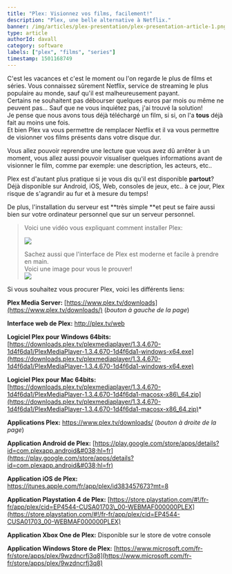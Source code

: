 ```yaml
---
title: "Plex: Visionnez vos films, facilement!"
description: "Plex, une belle alternative à Netflix."
banner: /img/articles/plex-presentation/plex-presentation-article-1.png
type: article
authorId: davall
category: software
labels: ["plex", "films", "series"]
timestamp: 1501168749
---
```


C'est les vacances et c'est le moment ou l'on regarde le plus de films et séries. Vous connaissez sûrement Netflix, service de streaming le plus populaire au monde, sauf qu'il est malheureusement payant.  
 Certains ne souhaitent pas débourser quelques euros par mois ou même ne peuvent pas... Sauf que ne vous inquiétez pas, j'ai trouvé la solution!  
 Je pense que nous avons tous déjà téléchargé un film, si si, on l'a **tous** déjà fait au moins une fois.  
 Et bien Plex va vous permettre de remplacer Netflix et il va vous permettre de visionner vos films présents dans votre disque dur.

 Vous allez pouvoir reprendre une lecture que vous avez dû arrêter à un moment, vous allez aussi pouvoir visualiser quelques informations avant de visionner le film, comme par exemple: une description, les acteurs, etc..

 Plex est d'autant plus pratique si je vous dis qu'il est disponible **partout**?  
 Déjà disponible sur Android, iOS, Web, consoles de jeux, etc.. à ce jour, Plex risque de s'agrandir au fur et à mesure du temps!

 De plus, l'installation du serveur est **très simple **et peut se faire aussi bien sur votre ordinateur personnel que sur un serveur personnel.

 
>  Voici une vidéo vous expliquant comment installer Plex:
> 
>  [![](/img/articles/plex-presentation/hqdefault.jpg?sqp=-oaymwEXCPYBEIoBSFryq4qpAwkIARUAAIhCGAE=&rs=AOn4CLCg2fJDR0ZGTM8pWyJcTX9Nl0k2wQ)](https://www.youtube.com/watch?v=u9w_VPuyA-8)
> 
>   Sachez aussi que l'interface de Plex est moderne et facile à prendre en main.  
 Voici une image pour vous le prouver!  
 ![](/img/articles/plex-presentation/1493704026-capture-d-ecran-2017-05-02-a-07-43-03.png)

 Si vous souhaitez vous procurer Plex, voici les différents liens:  
 
 **Plex Media Server:** [https://www.plex.tv/downloads](https://www.plex.tv/downloads/) (*bouton à gauche de la page*)    
 
 **Interface web de Plex:** http://plex.tv/web  
 
 **Logiciel Plex pour Windows 64bits:** [https://downloads.plex.tv/plexmediaplayer/1.3.4.670-1d4f6da1/PlexMediaPlayer-1.3.4.670-1d4f6da1-windows-x64.exe](https://downloads.plex.tv/plexmediaplayer/1.3.4.670-1d4f6da1/PlexMediaPlayer-1.3.4.670-1d4f6da1-windows-x64.exe)  
 
 **Logiciel Plex pour Mac 64bits:** [https://downloads.plex.tv/plexmediaplayer/1.3.4.670-1d4f6da1/PlexMediaPlayer-1.3.4.670-1d4f6da1-macosx-x86\_64.zip](https://downloads.plex.tv/plexmediaplayer/1.3.4.670-1d4f6da1/PlexMediaPlayer-1.3.4.670-1d4f6da1-macosx-x86_64.zip)*  
 
 **Applications Plex:** https://www.plex.tv/downloads/ (*bouton à droite de la page*)  
 
 **Application Android de Plex:** [https://play.google.com/store/apps/details?id=com.plexapp.android&#038;hl=fr](https://play.google.com/store/apps/details?id=com.plexapp.android&#038;hl=fr)  
 
 **Application iOS de Plex:** https://itunes.apple.com/fr/app/plex/id383457673?mt=8 
 
 **Application Playstation 4 de Plex:** [https://store.playstation.com/#!/fr-fr/app/plex/cid=EP4544-CUSA01703\_00-WEBMAF000000PLEX](https://store.playstation.com/#!/fr-fr/app/plex/cid=EP4544-CUSA01703_00-WEBMAF000000PLEX)  
 
 **Application Xbox One de Plex:** Disponible sur le store de votre console  
 
 **Application Windows Store de Plex:** [https://www.microsoft.com/fr-fr/store/apps/plex/9wzdncrfj3q8](https://www.microsoft.com/fr-fr/store/apps/plex/9wzdncrfj3q8)


 